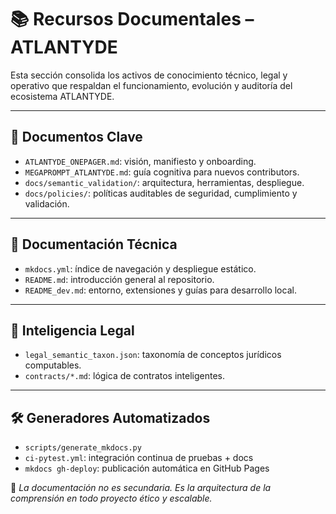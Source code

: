 # 📚 Recursos Documentales – ATLANTYDE

Esta sección consolida los activos de conocimiento técnico, legal y operativo que respaldan el funcionamiento, evolución y auditoría del ecosistema ATLANTYDE.

---

## 🧾 Documentos Clave

* `ATLANTYDE_ONEPAGER.md`: visión, manifiesto y onboarding.
* `MEGAPROMPT_ATLANTYDE.md`: guía cognitiva para nuevos contributors.
* `docs/semantic_validation/`: arquitectura, herramientas, despliegue.
* `docs/policies/`: políticas auditables de seguridad, cumplimiento y validación.

---

## 📐 Documentación Técnica

* `mkdocs.yml`: índice de navegación y despliegue estático.
* `README.md`: introducción general al repositorio.
* `README_dev.md`: entorno, extensiones y guías para desarrollo local.

---

## 🧠 Inteligencia Legal

* `legal_semantic_taxon.json`: taxonomía de conceptos jurídicos computables.
* `contracts/*.md`: lógica de contratos inteligentes.

---

## 🛠️ Generadores Automatizados

* `scripts/generate_mkdocs.py`
* `ci-pytest.yml`: integración continua de pruebas + docs
* `mkdocs gh-deploy`: publicación automática en GitHub Pages

🧠 *La documentación no es secundaria. Es la arquitectura de la comprensión en todo proyecto ético y escalable.*
